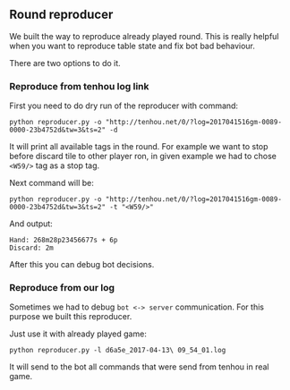 ## Round reproducer

We built the way to reproduce already played round. 
This is really helpful when you want to reproduce table state and fix bot bad behaviour.

There are two options to do it.

### Reproduce from tenhou log link

First you need to do dry run of the reproducer with command:

```
python reproducer.py -o "http://tenhou.net/0/?log=2017041516gm-0089-0000-23b4752d&tw=3&ts=2" -d
```

It will print all available tags in the round. For example we want to stop before 
discard tile to other player ron, in given example we had to chose `<W59/>` tag as a stop tag.

Next command will be:

```
python reproducer.py -o "http://tenhou.net/0/?log=2017041516gm-0089-0000-23b4752d&tw=3&ts=2" -t "<W59/>"
```

And output:

```
Hand: 268m28p23456677s + 6p
Discard: 2m
```

After this you can debug bot decisions.

### Reproduce from our log

Sometimes we had to debug `bot <-> server` communication. For this purpose we built this reproducer.

Just use it with already played game:

```
python reproducer.py -l d6a5e_2017-04-13\ 09_54_01.log
```

It will send to the bot all commands that were send from tenhou in real game.